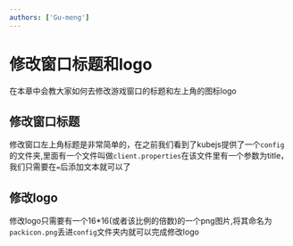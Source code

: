 ```yaml
---
authors: ['Gu-meng']
---
```

# 修改窗口标题和logo
在本章中会教大家如何去修改游戏窗口的标题和左上角的图标logo

## 修改窗口标题
修改窗口左上角标题是非常简单的，在之前我们看到了kubejs提供了一个`config`的文件夹,里面有一个文件叫做`client.properties`在该文件里有一个参数为title，我们只需要在`=`后添加文本就可以了

## 修改logo
修改logo只需要有一个16*16(或者该比例的倍数)的一个png图片,将其命名为`packicon.png`丢进`config`文件夹内就可以完成修改logo